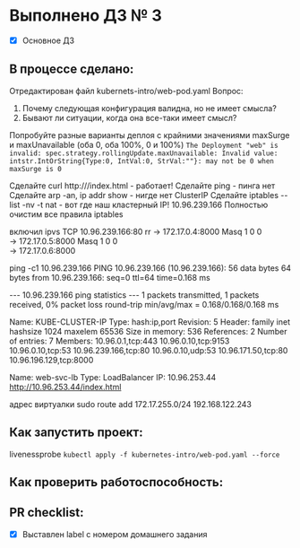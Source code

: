 # Выполнено ДЗ № 3

 - [x] Основное ДЗ


## В процессе сделано:
 Отредактирован файл kubernets-intro/web-pod.yaml
 Вопрос: 
 1. Почему следующая конфигурация валидна, но не имеет смысла?
 2. Бывают ли ситуации, когда она все-таки имеет смысл?

 Попробуйте разные варианты деплоя с крайними значениями
maxSurge и maxUnavailable (оба 0, оба 100%, 0 и 100%)
`The Deployment "web" is invalid: spec.strategy.rollingUpdate.maxUnavailable: Invalid value: intstr.IntOrString{Type:0, IntVal:0, StrVal:""}: may not be 0 when maxSurge is 0`

Сделайте curl http://<CLUSTER-IP>/index.html - работает!
Сделайте ping <CLUSTER-IP> - пинга нет
Сделайте arp -an, ip addr show - нигде нет ClusterIP
Сделайте iptables --list -nv -t nat - вот где наш
кластерный IP!
10.96.239.166
Полностью очистим все правила iptables


включил ipvs
TCP  10.96.239.166:80 rr
  -> 172.17.0.4:8000              Masq    1      0          0         
  -> 172.17.0.5:8000              Masq    1      0          0         
  -> 172.17.0.6:8000  

ping -c1 10.96.239.166
PING 10.96.239.166 (10.96.239.166): 56 data bytes
64 bytes from 10.96.239.166: seq=0 ttl=64 time=0.168 ms

--- 10.96.239.166 ping statistics ---
1 packets transmitted, 1 packets received, 0% packet loss
round-trip min/avg/max = 0.168/0.168/0.168 ms

Name: KUBE-CLUSTER-IP
Type: hash:ip,port
Revision: 5
Header: family inet hashsize 1024 maxelem 65536
Size in memory: 536
References: 2
Number of entries: 7
Members:
10.96.0.1,tcp:443
10.96.0.10,tcp:9153
10.96.0.10,tcp:53
10.96.239.166,tcp:80
10.96.0.10,udp:53
10.96.171.50,tcp:80
10.96.196.129,tcp:8000

Name:                     web-svc-lb
Type:                     LoadBalancer
IP:                       10.96.253.44
http://10.96.253.44/index.html


адрес виртуалки
sudo route add 172.17.255.0/24 192.168.122.243
## Как запустить проект:
livenessprobe
`kubectl apply -f kubernetes-intro/web-pod.yaml --force`
  
## Как проверить работоспособность:
## PR checklist:
 - [x] Выставлен label с номером домашнего задания

 